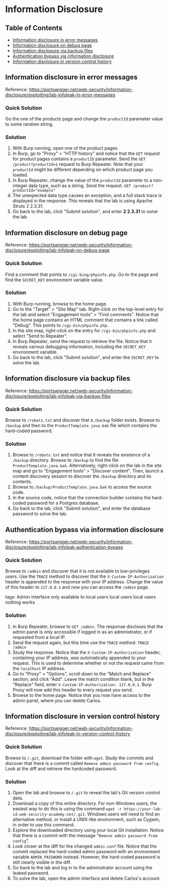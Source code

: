 <!-- omit in toc -->
# Information Disclosure

<!-- omit in toc -->
## Table of Contents

- [Information disclosure in error messages](#information-disclosure-in-error-messages)
- [Information disclosure on debug page](#information-disclosure-on-debug-page)
- [Information disclosure via backup files](#information-disclosure-via-backup-files)
- [Authentication bypass via information disclosure](#authentication-bypass-via-information-disclosure)
- [Information disclosure in version control history](#information-disclosure-in-version-control-history)

## Information disclosure in error messages
Reference: https://portswigger.net/web-security/information-disclosure/exploiting/lab-infoleak-in-error-messages

<!-- omit in toc -->
### Quick Solution
Go the one of the products page and change the ``productId`` parameter value to some random string.

<!-- omit in toc -->
### Solution
1. With Burp running, open one of the product pages.
2. In Burp, go to "Proxy" > "HTTP history" and notice that the ``GET`` request for product pages contains a ``productID`` parameter. Send the ``GET /product?productId=1`` request to Burp Repeater. Note that your ``productId`` might be different depending on which product page you loaded.
3. In Burp Repeater, change the value of the ``productId`` parameter to a non-integer data type, such as a string. Send the request.
``GET /product?productId="example"``
4. The unexpected data type causes an exception, and a full stack trace is displayed in the response. This reveals that the lab is using Apache Struts 2 2.3.31.
5. Go back to the lab, click "Submit solution", and enter **2 2.3.31** to solve the lab.

## Information disclosure on debug page
Reference: https://portswigger.net/web-security/information-disclosure/exploiting/lab-infoleak-on-debug-page

<!-- omit in toc -->
### Quick Solution
Find a comment that points to ``/cgi-bing/phpinfo.php``. Go to the page and find the ``SECRET_KEY`` environment variable value.

<!-- omit in toc -->
### Solution
1. With Burp running, browse to the home page.
2. Go to the "Target" > "Site Map" tab. Right-click on the top-level entry for the lab and select "Engagement tools" > "Find comments". Notice that the home page contains an HTML comment that contains a link called "Debug". This points to ``/cgi-bin/phpinfo.php``.
3. In the site map, right-click on the entry for ``/cgi-bin/phpinfo.php`` and select "Send to Repeater".
4. In Burp Repeater, send the request to retrieve the file. Notice that it reveals various debugging information, including the ``SECRET_KEY`` environment variable.
5. Go back to the lab, click "Submit solution", and enter the ``SECRET_KEY`` to solve the lab.

## Information disclosure via backup files
Reference: https://portswigger.net/web-security/information-disclosure/exploiting/lab-infoleak-via-backup-files

<!-- omit in toc -->
### Quick Solution
Browse to ``/robots.txt`` and discover that a ``/backup`` folder exists. Browse to ``/backup`` and then to the ``ProductTemplate.java.bak`` file which contains the hard-coded password.

<!-- omit in toc -->
### Solution
1. Browse to ``/robots.txt`` and notice that it reveals the existence of a ``/backup`` directory. Browse to ``/backup`` to find the file ``ProductTemplate.java.bak``. Alternatively, right-click on the lab in the site map and go to "Engagement tools" > "Discover content". Then, launch a content discovery session to discover the ``/backup`` directory and its contents.
2. Browse to ``/backup/ProductTemplate.java.bak`` to access the source code.
3. In the source code, notice that the connection builder contains the hard-coded password for a Postgres database.
4. Go back to the lab, click "Submit solution", and enter the database password to solve the lab.

## Authentication bypass via information disclosure
Reference: https://portswigger.net/web-security/information-disclosure/exploiting/lab-infoleak-authentication-bypass

<!-- omit in toc -->
### Quick Solution
Browse to ``/admin`` and discover that it is not available to low-privileges users. Use the ``TRACE`` method to discover that the ``X-Custom-IP-Authorization`` header is appended to the response with your IP address. Change the value of this header to ``127.0.0.1`` and now you can access the ``/admin`` page.

tags:
Admin interface only available to local users 
local
users
local users
nothing works

<!-- omit in toc -->
### Solution
1. In Burp Repeater, browse to ``GET /admin``. The response discloses that the admin panel is only accessible if logged in as an administrator, or if requested from a local IP.
2. Send the request again, but this time use the `TRACE` method:
``TRACE /admin``
3. Study the response. Notice that the ``X-Custom-IP-Authorization`` header, containing your IP address, was automatically appended to your request. This is used to determine whether or not the request came from the ``localhost`` IP address.
4. Go to "Proxy" > "Options", scroll down to the "Match and Replace" section, and click "Add". Leave the match condition blank, but in the "Replace" field, enter ``X-Custom-IP-Authorization: 127.0.0.1``. Burp Proxy will now add this header to every request you send.
5. Browse to the home page. Notice that you now have access to the admin panel, where you can delete Carlos.

## Information disclosure in version control history
Reference: https://portswigger.net/web-security/information-disclosure/exploiting/lab-infoleak-in-version-control-history

<!-- omit in toc -->
### Quick Solution
Browse to ``/.git``, download the folder with ``wget``. Study the commits and discover that there is a commit called ``Remove admin password from config``. Look at the diff and retrieve the hardcoded password.

<!-- omit in toc -->
### Solution
1. Open the lab and browse to ``/.git`` to reveal the lab's Git version control data.
2. Download a copy of this entire directory. For non-Windows users, the easiest way to do this is using the command ``wget -r https://your-lab-id.web-security-academy.net/.git``. Windows users will need to find an alternative method, or install a UNIX-like environment, such as Cygwin, in order to use this command.
3. Explore the downloaded directory using your local Git installation. Notice that there is a commit with the message "``Remove admin password from config``".
4. Look closer at the diff for the changed ``admin.conf`` file. Notice that the commit replaced the hard-coded admin password with an environment variable ``ADMIN_PASSWORD`` instead. However, the hard-coded password is still clearly visible in the diff.
5. Go back to the lab and log in to the administrator account using the leaked password.
6. To solve the lab, open the admin interface and delete Carlos's account.